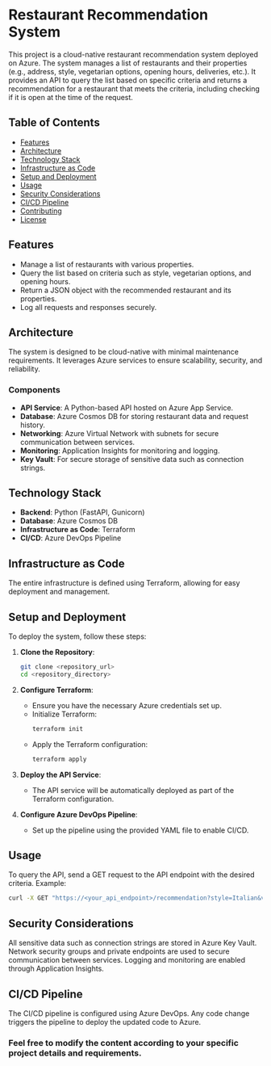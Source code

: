 # Restaurant Recommendation System

This project is a cloud-native restaurant recommendation system deployed on Azure. The system manages a list of restaurants and their properties (e.g., address, style, vegetarian options, opening hours, deliveries, etc.). It provides an API to query the list based on specific criteria and returns a recommendation for a restaurant that meets the criteria, including checking if it is open at the time of the request.

## Table of Contents
- [Features](#features)
- [Architecture](#architecture)
- [Technology Stack](#technology-stack)
- [Infrastructure as Code](#infrastructure-as-code)
- [Setup and Deployment](#setup-and-deployment)
- [Usage](#usage)
- [Security Considerations](#security-considerations)
- [CI/CD Pipeline](#cicd-pipeline)
- [Contributing](#contributing)
- [License](#license)

## Features
- Manage a list of restaurants with various properties.
- Query the list based on criteria such as style, vegetarian options, and opening hours.
- Return a JSON object with the recommended restaurant and its properties.
- Log all requests and responses securely.

## Architecture
The system is designed to be cloud-native with minimal maintenance requirements. It leverages Azure services to ensure scalability, security, and reliability.

### Components
- **API Service**: A Python-based API hosted on Azure App Service.
- **Database**: Azure Cosmos DB for storing restaurant data and request history.
- **Networking**: Azure Virtual Network with subnets for secure communication between services.
- **Monitoring**: Application Insights for monitoring and logging.
- **Key Vault**: For secure storage of sensitive data such as connection strings.

## Technology Stack
- **Backend**: Python (FastAPI, Gunicorn)
- **Database**: Azure Cosmos DB
- **Infrastructure as Code**: Terraform
- **CI/CD**: Azure DevOps Pipeline

## Infrastructure as Code
The entire infrastructure is defined using Terraform, allowing for easy deployment and management.

## Setup and Deployment
To deploy the system, follow these steps:

1. **Clone the Repository**:
    ```sh
    git clone <repository_url>
    cd <repository_directory>
    ```

2. **Configure Terraform**:
    - Ensure you have the necessary Azure credentials set up.
    - Initialize Terraform:
      ```sh
      terraform init
      ```
    - Apply the Terraform configuration:
      ```sh
      terraform apply
      ```

3. **Deploy the API Service**:
    - The API service will be automatically deployed as part of the Terraform configuration.

4. **Configure Azure DevOps Pipeline**:
    - Set up the pipeline using the provided YAML file to enable CI/CD.

## Usage
To query the API, send a GET request to the API endpoint with the desired criteria. Example:

```sh
curl -X GET "https://<your_api_endpoint>/recommendation?style=Italian&vegetarian=yes&open_now=true"
```

## Security Considerations

All sensitive data such as connection strings are stored in Azure Key Vault.
Network security groups and private endpoints are used to secure communication between services.
Logging and monitoring are enabled through Application Insights.


## CI/CD Pipeline

The CI/CD pipeline is configured using Azure DevOps. Any code change triggers the pipeline to deploy the updated code to Azure.

### Feel free to modify the content according to your specific project details and requirements.